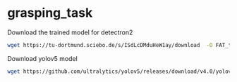 # grasping_task
Download the trained model for detectron2
```sh
wget https://tu-dortmund.sciebo.de/s/ISdLcDMduHeW1ay/download  -O FAT_trained_Ml2R_bin_fine_tuned.pth
```
Download yolov5 model
```sh
wget https://github.com/ultralytics/yolov5/releases/download/v4.0/yolov5s.pt
```
